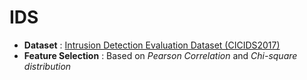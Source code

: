 # IDS
* **Dataset** : [Intrusion Detection Evaluation Dataset (CICIDS2017)](https://www.unb.ca/cic/datasets/ids-2017.html)
* **Feature Selection** : Based on *Pearson Correlation* and *Chi-square distribution*
